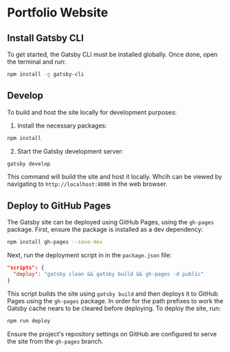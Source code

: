 # Portfolio Website 

## Install Gatsby CLI

To get started, the Gatsby CLI must be installed globally. Once done, open the terminal and run:

```sh
npm install -g gatsby-cli
```

## Develop

To build and host the site locally for development purposes:

1. Install the necessary packages:

```sh
npm install
```

2. Start the Gatsby development server:

```sh
gatsby develop
```

This command will build the site and host it locally. Whcih can be viewed by navigating to `http://localhost:8000` in the web browser.

## Deploy to GitHub Pages

The  Gatsby site can be deployed using GitHub Pages, using the `gh-pages` package. First, ensure the package is installed as a dev dependency:

```sh
npm install gh-pages --save-dev
```

Next, run the deployment script in in the `package.json` file:

```json
"scripts": {
  "deploy": "gatsby clean && gatsby build && gh-pages -d public"
}
```

This script builds the site using `gatsby build` and then deploys it to GitHub Pages using the `gh-pages` package. In order for the path prefixes to work the Gatsby cache nears to be cleared before deploying. To deploy the site, run:

```sh
npm run deploy
```

Ensure the project's repository settings on GitHub are configured to serve the site from the `gh-pages` branch.
